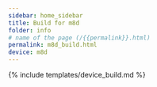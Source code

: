 ```yaml
---
sidebar: home_sidebar
title: Build for m8d
folder: info
# name of the page (/{{permalink}}.html)
permalink: m8d_build.html
device: m8d
---
```

{% include templates/device_build.md %}
